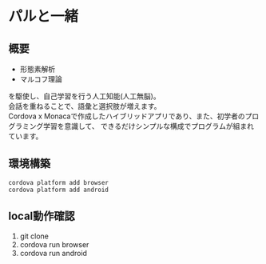 # パルと一緒

## 概要

- 形態素解析
- マルコフ理論

を駆使し、自己学習を行う人工知能(人工無脳)。  
会話を重ねることで、語彙と選択肢が増えます。  
Cordova x Monacaで作成したハイブリッドアプリであり、また、初学者のプログラミング学習を意識して、
できるだけシンプルな構成でプログラムが組まれています。

## 環境構築

```
cordova platform add browser
cordova platform add android
```

## local動作確認

1. git clone
2. cordova run browser
3. cordova run android